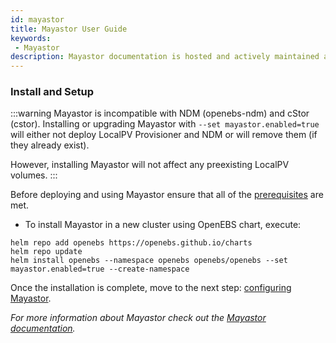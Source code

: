 ```yaml
---
id: mayastor
title: Mayastor User Guide
keywords: 
 - Mayastor
description: Mayastor documentation is hosted and actively maintained at https://mayastor.gitbook.io/introduction/
---
```


### Install and Setup

:::warning
Mayastor is incompatible with NDM (openebs-ndm) and cStor (cstor). Installing or upgrading Mayastor with `--set mayastor.enabled=true` will either not deploy LocalPV Provisioner and NDM or will remove them (if they already exist).

However, installing Mayastor will not affect any preexisting LocalPV volumes.
:::

Before deploying and using Mayastor ensure that all of the [prerequisites](https://mayastor.gitbook.io/introduction/quickstart/prerequisites) are met.

- To install Mayastor in a new cluster using OpenEBS chart, execute:
  
```
helm repo add openebs https://openebs.github.io/charts
helm repo update
helm install openebs --namespace openebs openebs/openebs --set mayastor.enabled=true --create-namespace
```

Once the installation is complete, move to the next step: [configuring Mayastor](https://mayastor.gitbook.io/introduction/quickstart/configure-mayastor).



_For more information about Mayastor check out the [Mayastor documentation](https://mayastor.gitbook.io/introduction/)._


